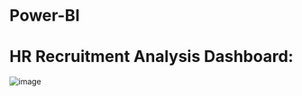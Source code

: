 # Power-BI

# HR Recruitment Analysis Dashboard:
![image](https://user-images.githubusercontent.com/90901888/199067739-09441a81-9101-4d97-9ae5-1854f397a544.png)
